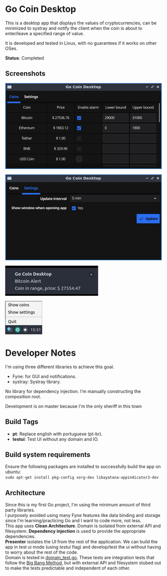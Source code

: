 # Go Coin Desktop

This is a desktop app that displays the values of cryptocurrencies, can be minimized to systray and notify the client when the coin is about to enter/leave a specified range of value.

It is developed and tested in Linux, with no guarantees if it works on other OSes.

**Status**: Completed

## Screenshots

![Coin Tab](https://raw.githubusercontent.com/dantas/gocoindesktop/master/.github/readmedia/coins.jpg)

![Settings Tab](https://raw.githubusercontent.com/dantas/gocoindesktop/master/.github/readmedia/settings.jpg)

![Alert Notification](https://raw.githubusercontent.com/dantas/gocoindesktop/master/.github/readmedia/alert.jpg)

![System Tray](https://raw.githubusercontent.com/dantas/gocoindesktop/master/.github/readmedia/systemtray.jpg)

# Developer Notes

I'm using three different libraries to achieve this goal.
- Fyne: for GUI and notifications.
- systray: Systray library. 

No library for dependency injection. I'm manually constructing the composition root.

Development is on master because I'm the only sheriff in this town

## Build Tags

- **pt**: Replace english with portuguese (pt-br).
- **testui**: Test UI without any domain and IO.

## Build system requirements

Ensure the following packages are installed to successfully build the app on ubuntu:  
    ```sudo apt-get install pkg-config xorg-dev libayatana-appindicator3-dev```

## Architecture

Since this is my first Go project, I'm using the minimum amount of third party libraries.  
I purposely avoided using many Fyne features like data binding and storage since I'm learning/practicing Go and I want to code more, not less.  
This app uses **Clean Architecture**. Domain is isolated from external API and filesystem. **Dependency injection** is used to provide the appropriate dependencies.  
**Presenter** isolates the UI from the rest of the application. We can build the app in test ui mode (using *testui* flag) and develop/test the ui without having to worry about the rest of the code.  
Domain is tested in [domain_test.go](https://github.com/dantas/gocoindesktop/blob/master/domain/domain_test.go). These tests are integration tests that follow the [Big Bang Method](https://www.linkedin.com/advice/0/how-can-big-bang-integration-testing-save-time), but with external API and filesystem stubed out to make the tests predictable and independent of each other.